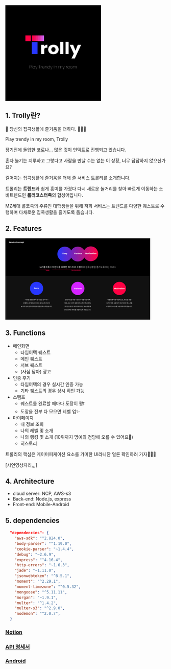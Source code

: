 <div align="center" style="display:flex;">
	<img src="./trolley_server/public/images/trolly.png" width="300">
</div>


## 1. Trolly란?

🏡 당신의 집콕생활에 즐거움을 더하다. 🧚🏻‍♀️

Play trendy in my room, Trolly


장기전에 돌입한 코로나… 많은 것이 언택트로 진행되고 있습니다.

혼자 놀기는 지루하고 그렇다고 사람을 만날 수는 없는 이 상황, 너무 답답하지 않으신가요? 

길어지는 집콕생활에 즐거움을 더해 줄 서비스 트롤리를 소개합니다. 

트롤리는 **트렌드**와 쉽게 흥미를 가졌다 다시 새로운 놀거리를 찾아 빠르게 이동하는 소비트렌드인 **롤러코스터족**의 합성어입니다.

MZ세대 롤코족의 주류인 대학생들을 위해 저희 서비스는 트렌드를 다양한 퀘스트로 수행하며 다채로운 집콕생활을 즐기도록 돕습니다.


## 2. Features
<div align="center" style="display:flex;">
	<img src="./trolley_server/public/images/trolly2.png" width="90%">
</div>


## 3. Functions
* 메인화면
    - 타임어택 퀘스트
    - 메인 퀘스트
    - 서브 퀘스트
    - (사심 담아) 광고
* 인증 후기
    - 타임어택의 경우 실시간 인증 가능
    - 기타 퀘스트의 경우 상시 확인 가능
* 스탬프
    - 퀘스트를 완료할 때마다 도장이 쾅❗️
    - 도장을 전부 다 모으면 레벨 업✨ 
* 마이페이지
    - 내 정보 조회
    - 나의 레벨 및 소개
    - 나의 랭킹 및 소개 (10위까지 명예의 전당에 오를 수 있어요👀)
    - 히스토리

트롤리의 핵심은 게이미피케이션 요소를 가미한 UI라니깐 얼른 확인하러 가자🙋🏻‍♀️

[시연영상자리,,,]

## 4. Architecture
* cloud server: NCP, AWS-s3
* Back-end: Node.js, express
* Front-end: Mobile-Android


## 5. dependencies
```json
  "dependencies": {
    "aws-sdk": "^2.824.0",
    "body-parser": "^1.19.0",
    "cookie-parser": "~1.4.4",
    "debug": "~2.6.9",
    "express": "^4.16.4",
    "http-errors": "~1.6.3",
    "jade": "~1.11.0",
    "jsonwebtoken": "^8.5.1",
    "moment": "^2.29.1",
    "moment-timezone": "^0.5.32",
    "mongoose": "^5.11.11",
    "morgan": "~1.9.1",
    "multer": "^1.4.2",
    "multer-s3": "^2.9.0",
    "nodemon": "^2.0.7",
  }
```

### [Notion](https://www.notion.so/Jcozy-Gokathon-537a92cea709421a85f74a2281f5df09)

### [API 명세서](https://github.com/koreahacks/2021-jcozy-server/wiki)

### [Android](https://github.com/koreahacks/2021-jcozy-Android)
